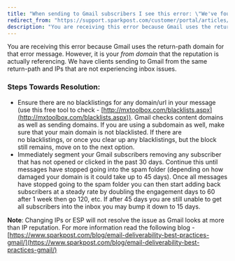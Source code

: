 ```yaml
---
title: "When sending to Gmail subscribers I see this error: \"We've found that lots of messages from sparkpostmail.com are spam\""
redirect_from: "https://support.sparkpost.com/customer/portal/articles/2133774-when-sending-to-gmail-subscribers-i-see-this-error-%22we-ve-found-that-lots-of-messages-from-sparkpostmail-com-are-spam%22"
description: "You are receiving this error because Gmail uses the return path domain for that error message However it is your from domain that the reputation is actually referencing We have clients sending to Gmail from the same return path and I Ps that are not experiencing inbox issues Steps Towards..."
---
```


You are receiving this error because Gmail uses the return-path domain for that error message. However, it is your *from domain*        that the reputation is actually referencing. We have clients sending to Gmail from the same return-path and IPs that are not experiencing inbox issues. 

### Steps Towards Resolution:

* Ensure there are no blacklistings for any domain/url in your message (use this free tool to check - [http://mxtoolbox.com/blacklists.aspx](http://mxtoolbox.com/blacklists.aspx)). Gmail checks content domains as well as sending domains. If you are using a subdomain as well, make sure that your main domain is not blacklisted. If there are no blacklistings, or once you clear up any blacklistings, but the block still remains, move on to the next option.
* Immediately segment your Gmail subscribers removing any subscriber that has not opened or clicked in the past 30 days. Continue this until messages have stopped going into the spam folder (depending on how damaged your domain is it could take up to 45 days). Once all messages have stopped going to the spam folder you can then start adding back subscribers at a steady rate by doubling the engagement days to 60 after 1 week then go 120, etc. If after 45 days you are still unable to get all subscribers into the inbox you may bump it down to 15 days.

**Note**: Changing IPs or ESP will not resolve the issue as Gmail looks at more than IP reputation. For more information read the following blog - [https://www.sparkpost.com/blog/email-deliverability-best-practices-gmail/](https://www.sparkpost.com/blog/email-deliverability-best-practices-gmail/)